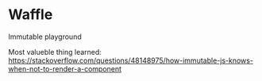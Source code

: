 # Waffle
Immutable playground

Most valueble thing learned: https://stackoverflow.com/questions/48148975/how-immutable-js-knows-when-not-to-render-a-component

